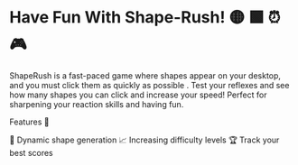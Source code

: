 # Have Fun With Shape-Rush! 🟡 🟩 ⏰ 🎮

ShapeRush is a fast-paced game where shapes appear on your desktop, and you must click them as quickly as possible . Test your reflexes and see how many shapes you can click and increase your speed! Perfect for sharpening your reaction skills and having fun.

Features 🌟

🎨 Dynamic shape generation
📈 Increasing difficulty levels
🏆 Track your best scores
